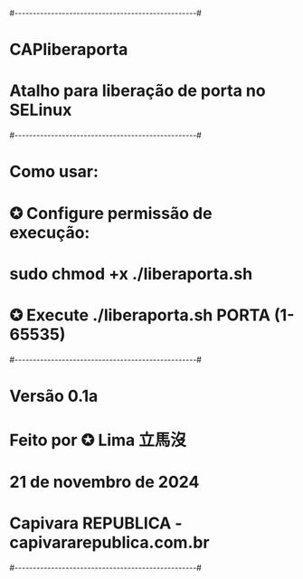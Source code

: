 #--------------------------------------------------#
# CAPliberaporta                                   #
# Atalho para liberação de porta no SELinux        #
#--------------------------------------------------#
# Como usar:                                       #
# ✪ Configure permissão de execução:               #
#   sudo chmod +x ./liberaporta.sh                 #
# ✪ Execute ./liberaporta.sh PORTA (1-65535)       #
#--------------------------------------------------#
# Versão 0.1a                                      #
# Feito por ✪ Lima 立馬沒                          #
# 21 de novembro de 2024                           #
# Capivara REPUBLICA - capivararepublica.com.br    #
#--------------------------------------------------#

